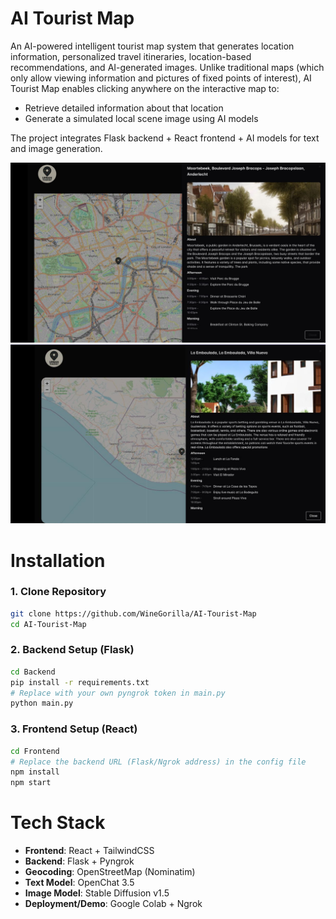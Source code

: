 # AI Tourist Map
An AI-powered intelligent tourist map system that generates location information, personalized travel itineraries, location-based recommendations, and AI-generated images.
Unlike traditional maps (which only allow viewing information and pictures of fixed points of interest), AI Tourist Map enables clicking anywhere on the interactive map to:  
- Retrieve detailed information about that location  
- Generate a simulated local scene image using AI models   

The project integrates Flask backend + React frontend + AI models for text and image generation.  

![Homepage](demo/image/demo1.jpeg)
![Homepage](demo/image/demo2.jpeg)
  

# Installation
### 1. Clone Repository  
```bash
git clone https://github.com/WineGorilla/AI-Tourist-Map
cd AI-Tourist-Map
```

### 2. Backend Setup (Flask)  
```bash
cd Backend
pip install -r requirements.txt
# Replace with your own pyngrok token in main.py
python main.py
```

### 3. Frontend Setup (React)  
```bash
cd Frontend
# Replace the backend URL (Flask/Ngrok address) in the config file
npm install
npm start
```
  

# Tech Stack
- **Frontend**: React + TailwindCSS  
- **Backend**: Flask + Pyngrok  
- **Geocoding**: OpenStreetMap (Nominatim)  
- **Text Model**: OpenChat 3.5  
- **Image Model**: Stable Diffusion v1.5  
- **Deployment/Demo**: Google Colab + Ngrok  